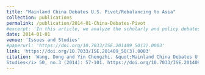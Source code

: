 ```yaml
---
title: "Mainland China Debates U.S. Pivot/Rebalancing to Asia"
collection: publications
permalink: /publication/2014-01-China-Debates-Pivot
#excerpt: 'In this article, we analyze the scholarly and policy debates in China regarding the U.S. pivot/rebalancing strategy.'
date: 2014-01-01
venue: 'Issues and Studies'
#paperurl: 'https://doi.org/10.7033/ISE.201409_50(3).0003'
link: 'https://doi.org/10.7033/ISE.201409_50(3).0003'
citation: 'Wang, Dong and Yin Chengzhi. &quot;Mainland China Debates U.S. Pivot/Rebalancing to Asia.&quot; <i>Issues and
Studies</i> 50, no.3 (2014): 57-101. https://doi.org/10.7033/ISE.201409_50(3).0003.'
---
```

